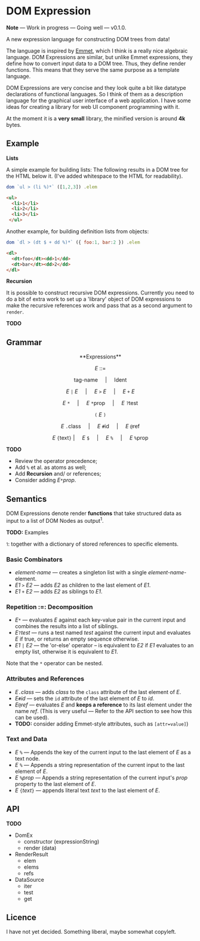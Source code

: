 DOM Expression
==============

**Note** —  Work in progress —  Going well — v0.1.0.

A new expression language for constructing DOM trees from data!

The language is inspired by [Emmet][1], which I think is a really nice algebraic language. DOM Expressions are similar, but unlike Emmet expressions, they define how to convert input data to a DOM tree. Thus, they define render functions. This means that they serve the same purpose as a template language. 

DOM Expressions are very concise and they look quite a bit like datatype declarations of functional languages. 
So I think of them as a description language for the graphical user interface of a web application. I have some ideas for creating a library for web UI component programming with it.  

At the moment it is a **very small** library, the minified version is around **4k** bytes. 


[1]: https://docs.emmet.io/abbreviations/

Example
-------

**Lists**

A simple example for building lists: The following results in a DOM tree for the HTML below it. (I've added whitespace to the HTML for readability). 

```javascript
dom `ul > (li %)*` ([1,2,3]) .elem
```
```html
<ul>
  <li>1</li>
  <li>2</li>
  <li>3</li>
 </ul>
```

Another example, for building definition lists from objects:

```javascript
dom `dl > (dt $ + dd %)*` ({ foo:1, bar:2 }) .elem
```
```html
<dl>
  <dt>foo</dt><dd>1</dd>
  <dt>bar</dt><dd>2</dd>
</dl>
```


**Recursion**

It is possible to construct recursive DOM expressions. 
Currently you need to do a bit of extra work to set up a 'library' object of DOM expressions to make the recursive references work and pass that as a second argument to `render`.

**TODO**

Grammar
-------

<center>
**Expressions**

_E_ ::=   

tag-name     |     Ident  

_E_ `|` _E_     |     _E_ `>` _E_     |     _E_ `+` _E_  

_E_ `*`     |     _E_ `*`prop     |     _E_ `?`test  

`(` _E_ `)`  

_E_ `.`class     |     _E_ `#`id     |     _E_ `@`ref  

_E_ `{`text`}` |     _E_ `$`     |     _E_ `%`     |     _E_ `%`prop  
</center>

**TODO**  

- Review the operator precedence;
- Add `%` et al. as atoms as well;  
- Add **Recursion** and/ or references;  
- Consider adding _E_`*`_prop_.

Semantics
---------

DOM Expressions denote render **functions** that take structured data as input to a list of DOM Nodes as output<sup>1</sup>.

**TODO:** Examples

<small>1</small>: together with a dictionary of stored references to specific elements. 

### Basic Combinators

- _element-name_ — creates a singleton list with a single _element-name_-element.
- _E1_ `>` _E2_ — adds _E2_ as children to the last element of _E1_.
- _E1_ `+` _E2_ — adds _E2_ as siblings to _E1_.

### Repetition :=: Decomposition

- _E_`*` — evaluates _E_ against each key-value pair in the current input and combines the results into a list of siblings. 
- _E_`?`_test_ — runs a test named _test_ against the current input and evaluates _E_ if true, or returns an empty sequence otherwise. 
- _E1_ `|` _E2_ — the 'or-else' operator – is equivalent to _E2_ if _E1_ evaluates to an empty list, otherwise it is equivalent to _E1_. 


Note that the `*` operator can be nested.  

### Attributes and References

- _E_`.`_class_ — adds _class_ to the `class` attribute of the last element of _E_.
- _E_`#`_id_ — sets the `id` attribute of the last element of _E_ to _id_.
- _E_`@`_ref_ — evaluates _E_ and **keeps a reference** to its last element under the name _ref_. (This is very useful — Refer to the API section to see how this can be used). 
- **TODO:** consider adding Emmet-style attributes, such as `[attr=value]`)

### Text and Data

- _E_ `%` — Appends the key of the current input to the last element of _E_ as a text node. 
- _E_ `%` — Appends a string representation of the current input to the last element of _E_. 
- _E_ `%`_prop_ — Appends a string representation of the current input's _prop_ property to the last element of _E_. 
- _E_ `{`_text_`}` — appends literal text _text_ to the last element of _E_.

API
---

**TODO**

- DomEx
  - constructor (expressionString)
  - render (data)
- RenderResult
  - elem
  - elems
  - refs
- DataSource
  - iter
  - test
  - get


Licence
-------

I have not yet decided. Something liberal, maybe somewhat copyleft. 
